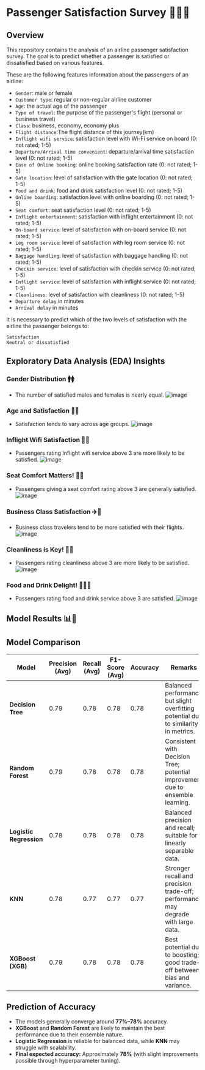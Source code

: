 # Passenger Satisfaction Survey 🛫😃😞

## Overview
This repository contains the analysis of an airline passenger satisfaction survey. The goal is to predict whether a passenger is satisfied or dissatisfied based on various features.

These are the following features information about the passengers of an airline:

- `Gender`: male or female
- `Customer type`: regular or non-regular airline customer
- `Age`: the actual age of the passenger
- `Type of travel`: the purpose of the passenger's flight (personal or business travel)
- `Class`: business, economy, economy plus
- `Flight distance`:The flight distance of this journey(km)
- `Inflight wifi service`: satisfaction level with Wi-Fi service on board (0: not rated; 1-5)
- `Departure/Arrival time convenient`: departure/arrival time satisfaction level (0: not rated; 1-5)
- `Ease of Online booking`: online booking satisfaction rate (0: not rated; 1-5)
- `Gate location`: level of satisfaction with the gate location (0: not rated; 1-5)
- `Food and drink`: food and drink satisfaction level (0: not rated; 1-5)
- `Online boarding`: satisfaction level with online boarding (0: not rated; 1-5)
- `Seat comfort`: seat satisfaction level (0: not rated; 1-5)
- `Inflight entertainment`: satisfaction with inflight entertainment (0: not rated; 1-5)
- `On-board service`: level of satisfaction with on-board service (0: not rated; 1-5)
- `Leg room service`: level of satisfaction with leg room service (0: not rated; 1-5)
- `Baggage handling`: level of satisfaction with baggage handling (0: not rated; 1-5)
- `Checkin service`: level of satisfaction with checkin service (0: not rated; 1-5)
- `Inflight service`: level of satisfaction with inflight service (0: not rated; 1-5)
- `Cleanliness`: level of satisfaction with cleanliness (0: not rated; 1-5)
- `Departure delay` in minutes
- `Arrival delay` in minutes

It is necessary to predict which of the two levels of satisfaction with the airline the passenger belongs to:

    Satisfaction
    Neutral or dissatisfied

## Exploratory Data Analysis (EDA) Insights

### Gender Distribution 🚹🚺
- The number of satisfied males and females is nearly equal.
![image](https://github.com/Craniace/Customer_Review/assets/100042684/60ebcc9c-5df3-4cbb-859f-c81074c5f456)

### Age and Satisfaction 🎂😊
- Satisfaction tends to vary across age groups.
![image](https://github.com/Craniace/Customer_Review/assets/100042684/98851ba7-d475-4f7e-a367-6d90a94adbf8)

### Inflight Wifi Satisfaction 📶😄
- Passengers rating Inflight wifi service above 3 are more likely to be satisfied.
![image](https://github.com/Craniace/Customer_Review/assets/100042684/865bd0a9-1d69-47af-b92b-d7fc0d7df6c6)

### Seat Comfort Matters! 💺😌
- Passengers giving a seat comfort rating above 3 are generally satisfied.
![image](https://github.com/Craniace/Customer_Review/assets/100042684/8e683f97-699f-4aa4-9012-8152f0ec6e1e)

### Business Class Satisfaction ✈️👔
- Business class travelers tend to be more satisfied with their flights.
![image](https://github.com/Craniace/Customer_Review/assets/100042684/745d24f0-d2b3-419d-a33d-d2a08606fd6c)

### Cleanliness is Key! 🧹😊
- Passengers rating cleanliness above 3 are more likely to be satisfied.
![image](https://github.com/Craniace/Customer_Review/assets/100042684/0eef8c52-2808-441c-80ef-cd87a2e94ce2)

### Food and Drink Delight! 🍔🥤😋
- Passengers rating food and drink service above 3 are satisfied.
![image](https://github.com/Craniace/Customer_Review/assets/100042684/e79beafb-4ebb-410f-aacd-207bbfec9cbc)


## Model Results 📊🤖

## **Model Comparison**

| Model                  | Precision (Avg) | Recall (Avg) | F1-Score (Avg) | Accuracy | Remarks                                                                 |
|------------------------|----------------|--------------|----------------|----------|------------------------------------------------------------------------|
| **Decision Tree**       | 0.79            | 0.78          | 0.78            | 0.78     | Balanced performance but slight overfitting potential due to similarity in metrics. |
| **Random Forest**       | 0.79            | 0.78          | 0.78            | 0.78     | Consistent with Decision Tree; potential improvement due to ensemble learning.        |
| **Logistic Regression** | 0.78            | 0.78          | 0.78            | 0.78     | Balanced precision and recall; suitable for linearly separable data.                 |
| **KNN**                 | 0.78            | 0.77          | 0.77            | 0.77     | Stronger recall and precision trade-off; performance may degrade with large data.   |
| **XGBoost (XGB)**        | 0.79            | 0.78          | 0.78            | 0.78     | Best potential due to boosting; good trade-off between bias and variance.            |

## **Prediction of Accuracy**
- The models generally converge around **77%–78%** accuracy.  
- **XGBoost** and **Random Forest** are likely to maintain the best performance due to their ensemble nature.  
- **Logistic Regression** is reliable for balanced data, while **KNN** may struggle with scalability.  
- **Final expected accuracy:** Approximately **78%** (with slight improvements possible through hyperparameter tuning).  


 
